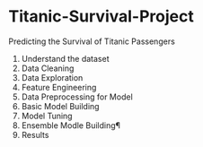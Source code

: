 # Titanic-Survival-Project
Predicting the Survival of Titanic Passengers

1. Understand the dataset
2. Data Cleaning
3. Data Exploration
4. Feature Engineering
5. Data Preprocessing for Model
6. Basic Model Building
7. Model Tuning
8. Ensemble Modle Building¶
9. Results